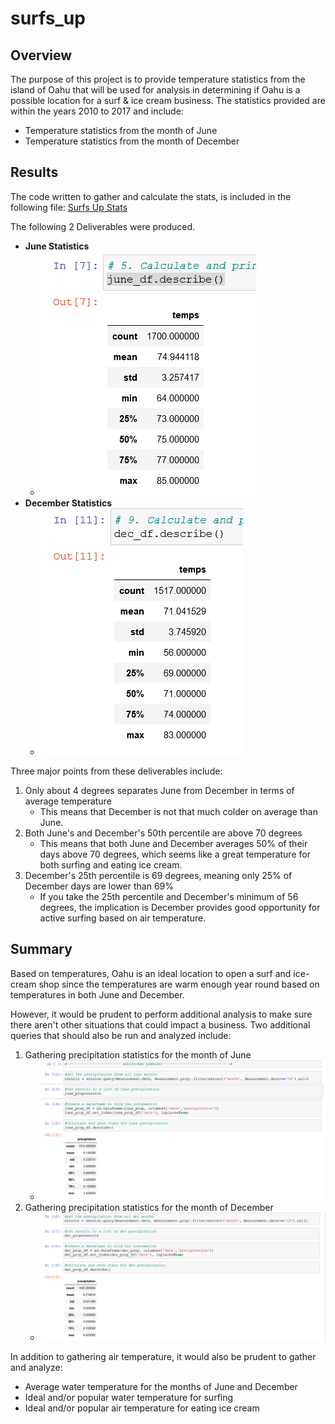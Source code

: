 # surfs_up
## Overview
The purpose of this project is to provide temperature statistics from the island of Oahu that will be used for analysis in determining if Oahu is a possible location
for a surf & ice cream business. The statistics provided are within the years 2010 to 2017 and include:
- Temperature statistics from the month of June
- Temperature statistics from the month of December


## Results
The code written to gather and calculate the stats, is included in the following file: [Surfs Up Stats](/SurfsUp_Challenge.ipynb)

The following 2 Deliverables were produced. 
-  **June Statistics**
   - ![June Stats](/Resources/june_temperature_stats.png)  
-  **December Statistics**
   - ![December Stats](/Resources/december_temperature_stats.png) 

Three major points from these deliverables include:
1) Only about 4 degrees separates June from December in terms of average temperature
   - This means that December is not that much colder on average than June.  
2) Both June's and December's 50th percentile are above 70 degrees
   - This means that both June and December averages 50% of their days above 70 degrees, which seems like a great temperature for both surfing and eating ice cream.
3) December's 25th percentile is 69 degrees, meaning only 25% of December days are lower than 69%
   - If you take the 25th percentile and December's minimum of 56 degrees, the implication is December provides good opportunity for active surfing based on air temperature.
    

## Summary
Based on temperatures, Oahu is an ideal location to open a surf and ice-cream shop since the temperatures are warm enough year round based on temperatures in both June and December. 

However, it would be prudent to perform additional analysis to make sure there aren't other situations that could impact a business. Two additional queries that should also be run and analyzed include:
1) Gathering precipitation statistics for the month of June
   - ![June Precipitation](/Resources/june_precip_query.png)
2) Gathering precipitation statistics for the month of December
   - ![December Precipitation](/Resources/dec_precip_query.png)

In addition to gathering air temperature, it would also be prudent to gather and analyze:
- Average water temperature for the months of June and December
- Ideal and/or popular water temperature for surfing
- Ideal and/or popular air temperature for eating ice cream

